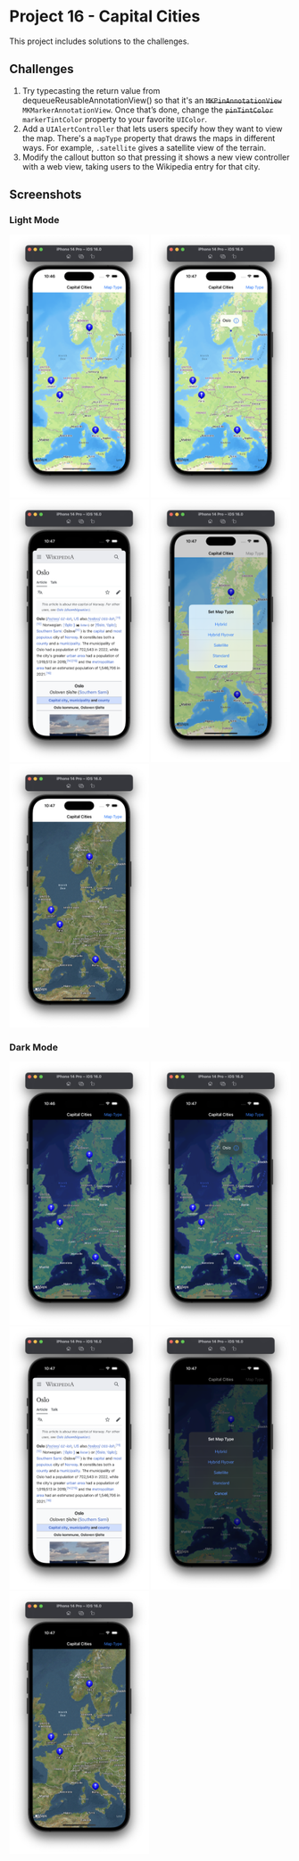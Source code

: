 # Project 16 - Capital Cities

This project includes solutions to the challenges.

## Challenges
1. Try typecasting the return value from dequeueReusableAnnotationView() so that it's an ~~`MKPinAnnotationView`~~ `MKMarkerAnnotationView`. Once that’s done, change the ~~`pinTintColor`~~ `markerTintColor` property to your favorite `UIColor`.
2. Add a `UIAlertController` that lets users specify how they want to view the map. There's a `mapType` property that draws the maps in different ways. For example, `.satellite` gives a satellite view of the terrain.
3. Modify the callout button so that pressing it shows a new view controller with a web view, taking users to the Wikipedia entry for that city.

## Screenshots

### Light Mode

<div>
  <img src="Screenshots/Light/Light_01.png" width="250">
  <img src="Screenshots/Light/Light_02.png" width="250">
  <img src="Screenshots/Light/Light_03.png" width="250">
  <img src="Screenshots/Light/Light_04.png" width="250">
  <img src="Screenshots/Light/Light_05.png" width="250">
</div>

### Dark Mode

<div>
  <img src="Screenshots/Dark/Dark_01.png" width="250">
  <img src="Screenshots/Dark/Dark_02.png" width="250">
  <img src="Screenshots/Dark/Dark_03.png" width="250">
  <img src="Screenshots/Dark/Dark_04.png" width="250">
  <img src="Screenshots/Dark/Dark_05.png" width="250">
</div>
